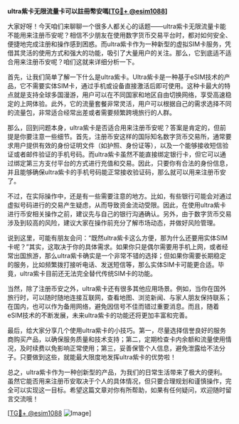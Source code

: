 **ultra紫卡无限流量卡可以註冊幣安嗎[[TG💪+ @esim1088](https://t.me/s/esim1088)]**

大家好呀！今天咱们来聊聊一个很多人都关心的话题——ultra紫卡无限流量卡能不能用来注册币安呢？相信不少朋友在使用数字货币交易平台时，都对如何安全、便捷地完成注册和操作感到困惑。而ultra紫卡作为一种新型的虚拟SIM卡服务，凭借其灵活的使用方式和强大的功能，吸引了大量用户的关注。那么，它到底适不适合用来注册币安呢？咱们这就来详细分析一下。

首先，让我们简单了解一下什么是ultra紫卡。Ultra紫卡是一种基于eSIM技术的产品，它不需要实体SIM卡，通过手机或设备直接激活后即可使用。这种卡最大的特点就是支持全球多国漫游，用户可以在不同国家和地区自由切换网络，享受高速稳定的上网体验。此外，它的流量套餐非常灵活，用户可以根据自己的需求选择不同的流量包，非常适合经常出差或者需要频繁跨境旅行的人群。

那么，回到问题本身，ultra紫卡是否适合用来注册币安呢？答案是肯定的，但前提是你要注意一些细节。首先，注册币安这样的国际知名数字货币交易所，通常要求用户提供有效的身份证明文件（如护照、身份证等），以及一个能够接收短信验证或者邮件验证的手机号码。而ultra紫卡虽然不能直接绑定银行卡，但它可以通过绑定第三方支付平台的方式进行充值和交易。因此，只要你有合法的身份信息，并且能够确保ultra紫卡的手机号码能正常接收验证码，那么就可以用来注册币安了。

不过，在实际操作中，还是有一些需要注意的地方。比如，有些银行可能会对通过虚拟号码进行的交易产生疑虑，从而导致资金流动受限。因此，在使用ultra紫卡进行币安相关操作之前，建议先与自己的银行沟通确认。另外，由于数字货币交易涉及到较高的风险，建议大家在操作前充分了解市场动态，并做好风险管理。

说到这里，可能有朋友会问：“既然ultra紫卡这么方便，那为什么还要用实体SIM卡呢？”其实，这取决于你的具体需求。如果你只是偶尔需要用手机上网，或者经常出国旅游，那么ultra紫卡确实是一个非常不错的选择；但如果你需要长期稳定的服务，比如频繁拨打接听电话、发送短信等，那么实体SIM卡可能更合适。毕竟，ultra紫卡目前还无法完全替代传统SIM卡的功能。

当然，除了注册币安之外，ultra紫卡还有很多其他应用场景。例如，当你在国外旅行时，可以随时随地连接互联网，查看地图、浏览新闻、与家人朋友保持联系；在国内，也可以作为备用网络，避免因信号不佳而错过重要消息。而且，随着eSIM技术的不断发展，未来ultra紫卡的功能还将更加丰富和完善。

最后，给大家分享几个使用ultra紫卡的小技巧。第一，尽量选择信誉良好的服务商购买产品，以确保服务质量和技术支持；第二，定期检查卡内余额和流量使用情况，及时续费以免影响正常使用；第三，妥善保管个人信息，避免泄露给不法分子。只要做到这些，就能最大限度地发挥ultra紫卡的优势啦！

总之，ultra紫卡作为一种创新型的产品，为我们的日常生活带来了极大的便利。虽然它能否用来注册币安取决于个人的具体情况，但只要合理规划和谨慎操作，完全可以实现这一目标。希望这篇文章对你有所帮助，如果有任何疑问，欢迎随时留言交流哦！

[[TG💪+ @esim1088](https://t.me/s/esim1088) ![Image](https://i.postimg.cc/4NQfJmqS/Snipaste-2025-05-13-00-14-12.png)]